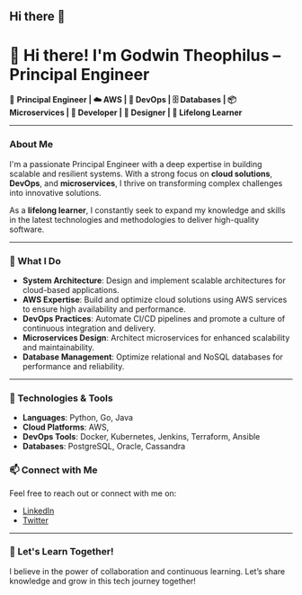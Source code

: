 ## Hi there 👋

<!--
**godwintheophilus-github/godwintheophilus-github** is a ✨ _special_ ✨ repository because its `README.md` (this file) appears on your GitHub profile.

Here are some ideas to get you started:

- 🔭 I’m currently working on ...
- 🌱 I’m currently learning ...
- 👯 I’m looking to collaborate on ...
- 🤔 I’m looking for help with ...
- 💬 Ask me about ...
- 📫 How to reach me: ...
- 😄 Pronouns: ...
- ⚡ Fun fact: ...
-->

# 👋 Hi there! I'm Godwin Theophilus – Principal Engineer

🚀 **Principal Engineer | ☁️ AWS | 🔧 DevOps | 🗄️ Databases | 📦 Microservices | 🚀 Developer | 🎨 Designer | 🌱 Lifelong Learner**

---

### About Me
I'm a passionate Principal Engineer with a deep expertise in building scalable and resilient systems. With a strong focus on **cloud solutions**, **DevOps**, and **microservices**, I thrive on transforming complex challenges into innovative solutions. 

As a **lifelong learner**, I constantly seek to expand my knowledge and skills in the latest technologies and methodologies to deliver high-quality software.

---

### 🚀 What I Do
- **System Architecture**: Design and implement scalable architectures for cloud-based applications.
- **AWS Expertise**: Build and optimize cloud solutions using AWS services to ensure high availability and performance.
- **DevOps Practices**: Automate CI/CD pipelines and promote a culture of continuous integration and delivery.
- **Microservices Design**: Architect microservices for enhanced scalability and maintainability.
- **Database Management**: Optimize relational and NoSQL databases for performance and reliability.

---

### 🔧 Technologies & Tools
- **Languages**: Python, Go, Java
- **Cloud Platforms**: AWS,
- **DevOps Tools**: Docker, Kubernetes, Jenkins, Terraform, Ansible
- **Databases**: PostgreSQL, Oracle, Cassandra


### 📫 Connect with Me
Feel free to reach out or connect with me on:

- [LinkedIn](https://www.linkedin.com/in/godwin-theophilus-b6ba6892/)
- [Twitter](https://twitter.com/yourhandle)

---

### 🌱 Let's Learn Together!
I believe in the power of collaboration and continuous learning. Let’s share knowledge and grow in this tech journey together!

